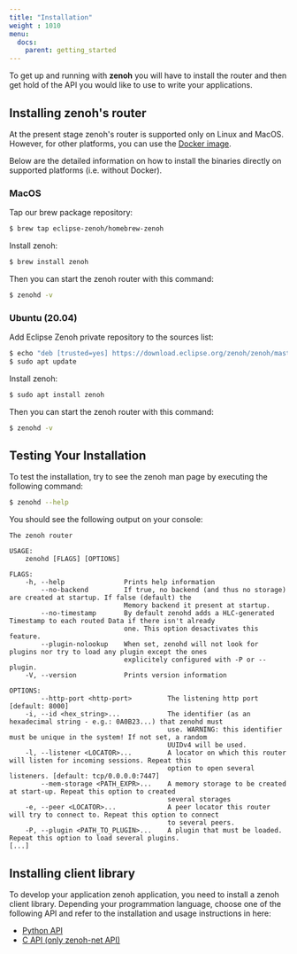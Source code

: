 ```yaml
---
title: "Installation"
weight : 1010
menu:
  docs:
    parent: getting_started
---
```


To get up and running with <b>zenoh</b> you will have to install the router and then get hold of the API you would like to use to write your applications. 

## Installing zenoh's router
At the present stage zenoh's router is supported only on Linux and MacOS.
However, for other platforms, you can use the [Docker image](../quick-test#run-zenoh-in-docker).

Below are the detailed information on how to install the binaries directly on supported platforms (i.e. without Docker).

### MacOS
Tap our brew package repository:

```bash
$ brew tap eclipse-zenoh/homebrew-zenoh
```    

Install zenoh:

```bash
$ brew install zenoh
```

Then you can start the zenoh router with this command:
```bash
$ zenohd -v
```

### Ubuntu (20.04)

Add Eclipse Zenoh private repository to the sources list:

```bash
$ echo "deb [trusted=yes] https://download.eclipse.org/zenoh/zenoh/master/ /" | sudo tee -a /etc/apt/sources.list > /dev/null
$ sudo apt update
```

Install zenoh:

```bash
$ sudo apt install zenoh 
```
 
Then you can start the zenoh router with this command:

```bash
$ zenohd -v
```

## Testing Your Installation
To test the installation, try to see the zenoh man page by executing the following command:

```bash
$ zenohd --help
```
You should see the following output on your console:

```text
The zenoh router 

USAGE:
    zenohd [FLAGS] [OPTIONS]

FLAGS:
    -h, --help               Prints help information
        --no-backend         If true, no backend (and thus no storage) are created at startup. If false (default) the
                             Memory backend it present at startup.
        --no-timestamp       By default zenohd adds a HLC-generated Timestamp to each routed Data if there isn't already
                             one. This option desactivates this feature.
        --plugin-nolookup    When set, zenohd will not look for plugins nor try to load any plugin except the ones
                             explicitely configured with -P or --plugin.
    -V, --version            Prints version information

OPTIONS:
        --http-port <http-port>         The listening http port [default: 8000]
    -i, --id <hex_string>...            The identifier (as an hexadecimal string - e.g.: 0A0B23...) that zenohd must
                                        use. WARNING: this identifier must be unique in the system! If not set, a random
                                        UUIDv4 will be used.
    -l, --listener <LOCATOR>...         A locator on which this router will listen for incoming sessions. Repeat this
                                        option to open several listeners. [default: tcp/0.0.0.0:7447]
        --mem-storage <PATH_EXPR>...    A memory storage to be created at start-up. Repeat this option to created
                                        several storages
    -e, --peer <LOCATOR>...             A peer locator this router will try to connect to. Repeat this option to connect
                                        to several peers.
    -P, --plugin <PATH_TO_PLUGIN>...    A plugin that must be loaded. Repeat this option to load several plugins.
[...]
```

## Installing client library
To develop your application zenoh application, you need to install a zenoh client library.
Depending your programmation language, choose one of the following API and refer to the installation and usage instructions in here:

- [Python API](https://github.com/eclipse-zenoh/zenoh-python)
- [C API (only zenoh-net API)](https://github.com/eclipse-zenoh/zenoh-c)
